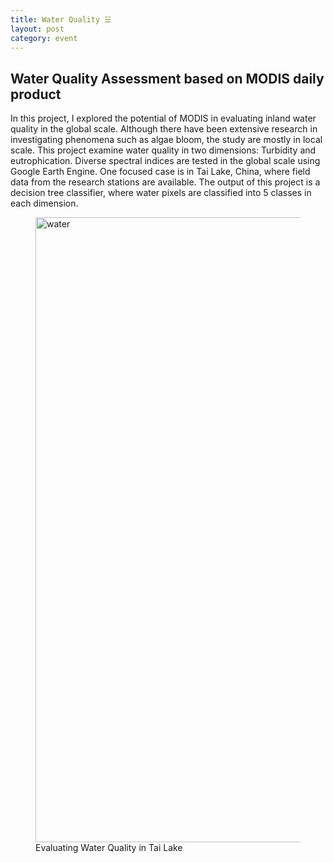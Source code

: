 ```yaml
---
title: Water Quality ☱
layout: post
category: event
---
```


## Water Quality Assessment based on MODIS daily product

In this project, I explored the potential of MODIS in evaluating inland water quality in the global scale. Although there have been extensive research in investigating phenomena such as algae bloom, the study are mostly in local scale. This project examine water quality in two dimensions: Turbidity and eutrophication. Diverse spectral indices are tested in the global scale  using Google Earth Engine. One focused case is in Tai Lake, China, where field data from the research stations are available. The output of this project is a decision tree classifier, where water pixels are classified into 5 classes in each dimension.

<figure>
	<img src="{{ 'assets/images/water-quality.jpg' | relative_url }}" alt="water"  width="1000" />
	<figcaption>Evaluating Water Quality in Tai Lake</figcaption>
</figure>